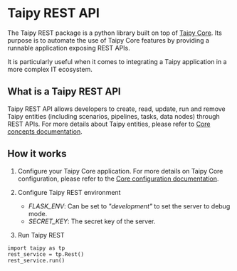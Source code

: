 # Taipy REST API

The Taipy REST package is a python library built on top of [Taipy Core](../about.md#taipy-core). Its purpose is to
automate the use of Taipy Core features by providing a runnable application exposing REST APIs.

It is particularly useful when it comes to integrating a Taipy application in a more complex IT ecosystem.

## What is a Taipy REST API

Taipy REST API allows developers to create, read, update, run and remove Taipy entities (including scenarios,
pipelines, tasks, data nodes) through REST APIs. For more details about Taipy entities, please refer to [Core
concepts documentation](../core/concepts/index.md).

## How it works

1. Configure your Taipy Core application. For more details on Taipy Core configuration, please refer to the
   [Core configuration documentation](../core/config/index.md).

2. Configure Taipy REST environment

    - _FLASK_ENV_: Can be set to _"development"_ to set the server to debug mode.
    - _SECRET_KEY_: The secret key of the server.

3. Run Taipy REST

```
import taipy as tp
rest_service = tp.Rest()
rest_service.run()
```
